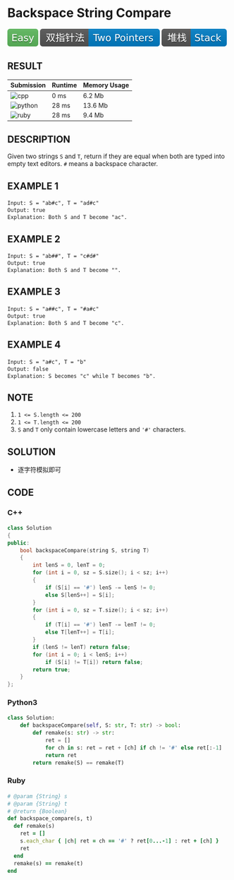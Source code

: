 # Backspace String Compare

![Easy](../../materials/-Easy-5cb85c.svg) ![Two_Pointers](../../materials/双指针法-Two_Pointers-007ec6.svg) ![Stack](../../materials/堆栈-Stack-007ec6.svg)

## RESULT

| Submission                                                        | Runtime | Memory Usage |
| ----------------------------------------------------------------- | ------- | ------------ |
| ![cpp](https://img.shields.io/badge/leetcode844-cpp-f34b7d.svg)   | 0 ms    | 6.2 Mb       |
| ![python](https://img.shields.io/badge/leetcode844-py-3572A5.svg) | 28 ms   | 13.6 Mb      |
| ![ruby](https://img.shields.io/badge/leetcode844-rb-701516.svg)   | 28 ms   | 9.4 Mb       |

## DESCRIPTION

Given two strings `S` and `T`, return if they are equal when both are typed into empty text editors. `#` means a backspace character.

## EXAMPLE 1

```plain
Input: S = "ab#c", T = "ad#c"
Output: true
Explanation: Both S and T become "ac".
```

## EXAMPLE 2

```plain
Input: S = "ab##", T = "c#d#"
Output: true
Explanation: Both S and T become "".
```

## EXAMPLE 3

```plain
Input: S = "a##c", T = "#a#c"
Output: true
Explanation: Both S and T become "c".
```

## EXAMPLE 4

```plain
Input: S = "a#c", T = "b"
Output: false
Explanation: S becomes "c" while T becomes "b".
```

## NOTE

1. `1 <= S.length <= 200`
2. `1 <= T.length <= 200`
3. `S` and `T` only contain lowercase letters and `'#'` characters.

## SOLUTION

* 逐字符模拟即可

## CODE

### C++

```cpp
class Solution
{
public:
    bool backspaceCompare(string S, string T)
    {
        int lenS = 0, lenT = 0;
        for (int i = 0, sz = S.size(); i < sz; i++)
        {
            if (S[i] == '#') lenS -= lenS != 0;
            else S[lenS++] = S[i];
        }
        for (int i = 0, sz = T.size(); i < sz; i++)
        {
            if (T[i] == '#') lenT -= lenT != 0;
            else T[lenT++] = T[i];
        }
        if (lenS != lenT) return false;
        for (int i = 0; i < lenS; i++)
            if (S[i] != T[i]) return false;
        return true;
    }
};
```

### Python3

```python
class Solution:
    def backspaceCompare(self, S: str, T: str) -> bool:
        def remake(s: str) -> str:
            ret = []
            for ch in s: ret = ret + [ch] if ch != '#' else ret[:-1]
            return ret
        return remake(S) == remake(T)
```

### Ruby

```ruby
# @param {String} s
# @param {String} t
# @return {Boolean}
def backspace_compare(s, t)
  def remake(s)
    ret = []
    s.each_char { |ch| ret = ch == '#' ? ret[0...-1] : ret + [ch] }
    ret
  end
  remake(s) == remake(t)
end
```